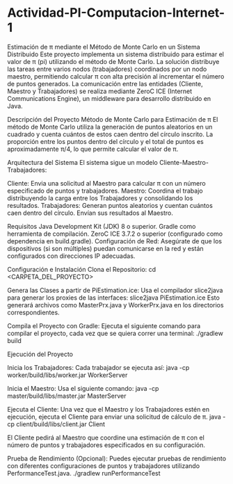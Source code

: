 # Actividad-PI-Computacion-Internet-1



Estimación de π mediante el Método de Monte Carlo en un Sistema Distribuido
Este proyecto implementa un sistema distribuido para estimar el valor de π (pi) utilizando el método de Monte Carlo. La solución distribuye las tareas entre varios nodos (trabajadores) coordinados por un nodo maestro, permitiendo calcular π con alta precisión al incrementar el número de puntos generados. La comunicación entre las entidades (Cliente, Maestro y Trabajadores) se realiza mediante ZeroC ICE (Internet Communications Engine), un middleware para desarrollo distribuido en Java.

Descripción del Proyecto
Método de Monte Carlo para Estimación de π
El método de Monte Carlo utiliza la generación de puntos aleatorios en un cuadrado y cuenta cuántos de estos caen dentro del círculo inscrito. La proporción entre los puntos dentro del círculo y el total de puntos es aproximadamente π/4, lo que permite calcular el valor de π.

Arquitectura del Sistema
El sistema sigue un modelo Cliente-Maestro-Trabajadores:

Cliente: Envia una solicitud al Maestro para calcular π con un número especificado de puntos y trabajadores.
Maestro: Coordina el trabajo distribuyendo la carga entre los Trabajadores y consolidando los resultados.
Trabajadores: Generan puntos aleatorios y cuentan cuántos caen dentro del círculo. Envían sus resultados al Maestro.


Requisitos
Java Development Kit (JDK) 8 o superior.
Gradle como herramienta de compilación.
ZeroC ICE 3.7.2 o superior (configurado como dependencia en build.gradle).
Configuración de Red: Asegúrate de que los dispositivos (si son múltiples) puedan comunicarse en la red y están configurados con direcciones IP adecuadas.


Configuración e Instalación
Clona el Repositorio:
cd <CARPETA_DEL_PROYECTO>

Genera las Clases a partir de PiEstimation.ice: Usa el compilador slice2java para generar los proxies de las interfaces:
slice2java PiEstimation.ice
Esto generará archivos como MasterPrx.java y WorkerPrx.java en los directorios correspondientes.

Compila el Proyecto con Gradle: Ejecuta el siguiente comando para compilar el proyecto, cada vez que se quiera correr una terminal:
./gradlew build

Ejecución del Proyecto

Inicia los Trabajadores: Cada trabajador se ejecuta así:
java -cp worker/build/libs/worker.jar WorkerServer

Inicia el Maestro: Usa el siguiente comando:
java -cp master/build/libs/master.jar MasterServer

Ejecuta el Cliente: Una vez que el Maestro y los Trabajadores estén en ejecución, ejecuta el Cliente para enviar una solicitud de cálculo de π.
java -cp client/build/libs/client.jar Client

El Cliente pedirá al Maestro que coordine una estimación de π con el número de puntos y trabajadores especificados en su configuración.

Prueba de Rendimiento (Opcional): Puedes ejecutar pruebas de rendimiento con diferentes configuraciones de puntos y trabajadores utilizando PerformanceTest.java.
./gradlew runPerformanceTest




